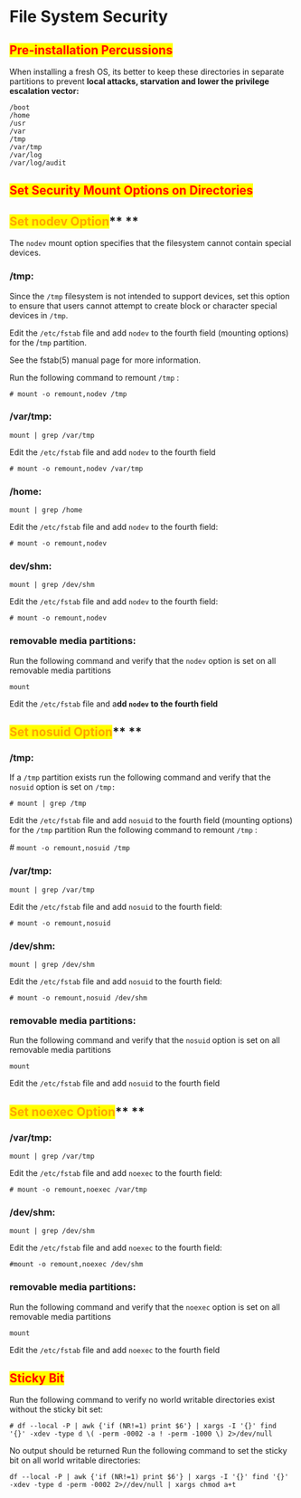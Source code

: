 # File System Security

## <mark style="color:red;">Pre-installation Percussions</mark>

When installing a fresh OS, its better to keep these directories in separate partitions to prevent **local attacks, starvation and lower the privilege escalation vector:**

```
/boot
/home
/usr
/var 
/tmp 
/var/tmp
/var/log 
/var/log/audit
```

## <mark style="color:red;">Set Security Mount Options on Directories</mark>

## <mark style="color:orange;">**Set nodev Option**</mark>** **&#x20;

The `nodev` mount option specifies that the filesystem cannot contain special devices.&#x20;

### /tmp:

Since the `/tmp` filesystem is not intended to support devices, set this option to ensure that users cannot attempt to create block or character special devices in `/tmp`.

Edit the `/etc/fstab` file and add `nodev` to the fourth field (mounting options) for the /`tmp` partition.

&#x20;See the fstab(5) manual page for more information.&#x20;

Run the following command to remount `/tmp` :

&#x20;`# mount -o remount,nodev /tmp`

### **/var/tmp:**

`mount | grep /var/tmp`&#x20;

Edit the `/etc/fstab` file and add `nodev` to the fourth field&#x20;

`# mount -o remount,nodev /var/tmp`

### **/home:**

`mount | grep /home`&#x20;

Edit the `/etc/fstab` file and add `nodev` to the fourth field:

`# mount -o remount,nodev`&#x20;

### **dev/shm:**

`mount | grep /dev/shm`

&#x20;Edit the `/etc/fstab` file and add `nodev` to the fourth field:

`# mount -o remount,nodev`&#x20;

### **removable media partitions:**

Run the following command and verify that the `nodev` option is set on all removable media partitions &#x20;

`mount`

&#x20;Edit the `/etc/fstab` file and a**dd `nodev` to the fourth field**

## <mark style="color:orange;">**Set nosuid Option**</mark>** **&#x20;

### /tmp:

If a `/tmp` partition exists run the following command and verify that the `nosuid` option is set on `/tmp:`&#x20;

`# mount | grep /tmp`&#x20;

Edit the `/etc/fstab` file and add `nosuid` to the fourth field (mounting options) for the `/tmp` partition Run the following command to remount `/tmp` :&#x20;

\# `mount -o remount,nosuid /tmp`

### **/var/tmp:**

`mount | grep /var/tmp`&#x20;

Edit the `/etc/fstab` file and add `nosuid` to the fourth field:

`# mount -o remount,nosuid`&#x20;

### **/dev/shm:**

`mount | grep /dev/shm`

&#x20;Edit the `/etc/fstab` file and add `nosuid` to the fourth field:

`# mount -o remount,nosuid /dev/shm`

### **removable media partitions:**

Run the following command and verify that the `nosuid` option is set on all removable media partitions&#x20;

`mount`&#x20;

Edit the `/etc/fstab` file and add `nosuid` to the fourth field

## <mark style="color:orange;">**Set noexec Option**</mark>** **&#x20;

### **/var/tmp:**

`mount | grep /var/tmp`&#x20;

Edit the `/etc/fstab` file and add `noexec` to the fourth field:

`# mount -o remount,noexec /var/tmp`

### **/dev/shm:**

`mount | grep /dev/shm`&#x20;

Edit the `/etc/fstab` file and add `noexec` to the fourth field:

`#mount -o remount,noexec /dev/shm`



### **removable media partitions:**

Run the following command and verify that the `noexec` option is set on all removable media partitions&#x20;

`mount`

&#x20;Edit the `/etc/fstab` file and add `noexec` to the fourth field

## <mark style="color:red;">Sticky Bit</mark>

Run the following command to verify no world writable directories exist without the sticky bit set:

`# df --local -P | awk {'if (NR!=1) print $6'} | xargs -I '{}' find '{}' -xdev -type d \( -perm -0002 -a ! -perm -1000 \) 2>/dev/null`&#x20;

No output should be returned Run the following command to set the sticky bit on all world writable directories:

&#x20;`df --local -P | awk {'if (NR!=1) print $6'} | xargs -I '{}' find '{}' -xdev -type d -perm -0002 2>//dev/null | xargs chmod a+t`

































